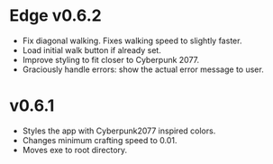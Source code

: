 # Edge v0.6.2
- Fix diagonal walking. Fixes walking speed to slightly faster.
- Load initial walk button if already set.
- Improve styling to fit closer to Cyberpunk 2077.
- Graciously handle errors: show the actual error message to user.
 

# v0.6.1
- Styles the app with Cyberpunk2077 inspired colors. 
- Changes minimum crafting speed to 0.01.
- Moves exe to root directory.